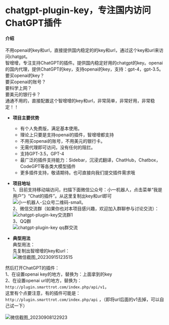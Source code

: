 # chatgpt-plugin-key，专注国内访问ChatGPT插件

#### 介绍
不用openai的key和url，直接提供国内稳定的的key和url，通过这个key和url来访问chatgpt。<br>
智增增，专注支持ChatGPT的插件。提供国内稳定好用的chatgpt的key。openai的国内代理，提供ChatGPT的key，支持openai的key，支持：gpt-4，gpt-3.5。
要买openai的key？<br>
要买openai的账号？   <br>
要科学上网？  <br>
要美元的银行卡？<br>
通通不用的，直接配置这个智增增的key和url，非常简单，非常好用，非常稳定！！<br>

- **项目主要优势**  
  * 有个人免费版，满足基本使用。
  * 理论上只要是支持openai的插件，智增增都支持
  * 不用买openai的账号，不用美元的银行卡。 
  * 无需代理即可访问，没有任何的阻拦。  
  * 支持GPT-3.5，GPT-4    
  * 最广泛的插件支持能力：Sidebar，沉浸式翻译，ChatHub，Chatbox，CodeGPT等各类大模型插件    
  * 更多插件支持，敬请期待。也可直接向我们提交插件需求哦  

- **项目地址**   
1、目前支持移动端访问，扫描下面微信公众号：小一机器人，点击菜单“我是用户”》“Chat的插件”。从这里复制出key和url即可                  
 ![小一机器人-公众号二维码-small](https://github.com/xing61/xiaoyi-robot/assets/38256442/34775bf9-8a23-4bc8-8303-12ee3b1c1425)。        
2、微信交流群（如果你也对本项目感兴趣，欢迎加入群聊参与讨论交流）：      
![chatgpt-plugin-key交流群1](https://github.com/xing61/chatgpt-plugin-key/assets/38256442/f8cffce0-6ae5-46c9-abad-e74a8a819326)      
3、QQ群     
![chatgpt-plugin-key qq群交流](https://github.com/xing61/chatgpt-plugin-key/assets/38256442/d71af79c-9015-40d7-9801-e037b549a4dd)         
 
- **典型用法**    
典型用法：<br>
先复制出智增增的key和url：     
![微信截图_20230915123515](https://github.com/xing61/chatgpt-plugin-key/assets/38256442/62bbbe95-ed52-42e8-afbd-9bc5965fad3f)    

然后打开ChatGPT的插件：<br>
1、在设置openai key的地方，替换为：上面拿到的key <br>
2、在设置openai url的地方，替换为：`http://plugin.smarttrot.com/index.php/api/v1`，<br>
这里有个点要注意，有的插件可能是：`http://plugin.smarttrot.com/index.php/api` ，（即将url后面的v1去掉，可以自己试一下）<br><br>
![微信截图_20230908122923](https://github.com/xing61/chatgpt-plugin-key/assets/38256442/2d61f7d8-4551-4f4f-a8c8-4e85de0087d6)

